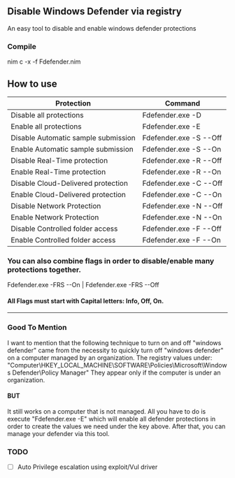 ## Disable Windows Defender via registry ##
An easy tool to disable and enable windows defender protections

### Compile ###
nim c -x -f Fdefender.nim

## How to use ##

Protection                          | Command
----------------------------------- | ----------------------
Disable all protections             | Fdefender.exe -D
Enable all protections              | Fdefender.exe -E
Disable Automatic sample submission | Fdefender.exe -S --Off
Enable Automatic sample submission  | Fdefender.exe -S --On
Disable Real-Time protection        | Fdefender.exe -R --Off
Enable Real-Time protection         | Fdefender.exe -R --On
Disable Cloud-Delivered protection  | Fdefender.exe -C --Off
Enable Cloud-Delivered protection   | Fdefender.exe -C --On
Disable Network Protection          | Fdefender.exe -N --Off
Enable Network Protection           | Fdefender.exe -N --On
Disable Controlled folder access    | Fdefender.exe -F --Off
Enable Controlled folder access     | Fdefender.exe -F --On

### You can also combine flags in order to disable/enable many protections together. ###
Fdefender.exe -FRS --On | Fdefender.exe -FRS --Off

#### All Flags must start with Capital letters: Info, Off, On. ####
------
### Good To Mention ###
I want to mention that the following technique to turn on and off "windows defender" came from the necessity to quickly turn off "windows defender" on a computer managed by an organization.
The registry values under:
"Computer\HKEY_LOCAL_MACHINE\SOFTWARE\Policies\Microsoft\Windows Defender\Policy Manager"
They appear only if the computer is under an organization.
#### BUT ####
It still works on a computer that is not managed. All you have to do is execute "Fdefender.exe -E" which will enable all defender protections in order to create the values we need under the key above. After that, you can manage your defender via this tool.
### TODO ###
- [ ] Auto Privilege escalation using exploit/Vul driver


